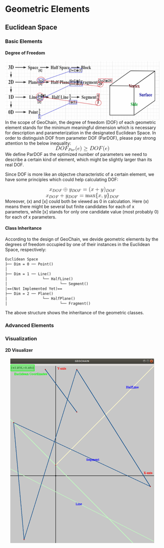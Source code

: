 # Geometric Elements

## Euclidean Space

### Basic Elements

#### Degree of Freedom

<div align=center>
<img src="https://github.com/ChenZhouUC/GeoChain/blob/master/assets/Elements.png" alt="elements" width="600" height="190" align="center"/>
</div>
In the scope of GeoChain, the degree of freedom (DOF) of each geometric element stands for the minimum meaningful dimension which is necessary for description and parameterization in the designated Euclidean Space. In order to distinguish DOF from parameter DOF (ParDOF), please pay strong attention to the below inequality:
<div align=center>
<img src="https://github.com/ChenZhouUC/GeoChain/blob/master/assets/DOF.gif" alt="DOF" align="center"/>
</div>
We define ParDOF as the optimized number of parameters we need to describe a certain kind of element, which might be slightly larger than its real DOF.

Since DOF is more like an objectve characteristic of a certain element, we have some principles which could help calculating DOF:
<div align=center>
<img src="https://github.com/ChenZhouUC/GeoChain/blob/master/assets/oplus.gif" alt="oplus" align="center"/>
</div>
<div align=center>
<img src="https://github.com/ChenZhouUC/GeoChain/blob/master/assets/plus.gif" alt="plus" align="center"/>
</div>
Moreover, (x) and [x] could both be viewed as 0 in calculation. Here (x) means there might be several but finite candidates for each of x parameters, while [x] stands for only one candidate value (most probably 0) for each of x parameters.

#### Class Inheritance

According to the design of GeoChain, we devide geometric elements by the degrees of freedom occupied by one of their instances in the Euclidean Space, respectively:

```{inheritance}
Euclidean Space
├── Dim = 0 ── Point()
│
├── Dim = 1 ── Line()
│                └── HalfLine()
│                        └── Segment()
│==(Not Implemented Yet)==
├── Dim = 2 ── Plane()
│                └── HalfPlane()
│                        └── Fragment()
```

The above structure shows the inheritance of the geometric classes.

### Advanced Elements

### Visualization

#### 2D Visualizer

<div align=center>
<img src="https://github.com/ChenZhouUC/GeoChain/blob/master/assets/ele1D2V.png" alt="ele1D2V" width="470" height="600" align="center"/>
</div>
